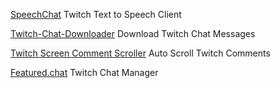 
[SpeechChat](https://speechchat.com/)
Twitch Text to Speech Client

[Twitch-Chat-Downloader](https://github.com/PetterKraabol/Twitch-Chat-Downloader)
Download Twitch Chat Messages

[Twitch Screen Comment Scroller](https://greasyfork.org/en/scripts/376225-twitch-screen-comment-scroller)
Auto Scroll Twitch Comments

[Featured.chat](https://featured.chat/)
Twitch Chat Manager
